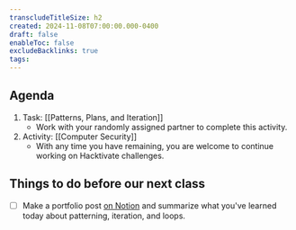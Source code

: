```yaml
---
transcludeTitleSize: h2
created: 2024-11-08T07:00:00.000-0400
draft: false
enableToc: false
excludeBacklinks: true
tags:
---
```

## Agenda
1. Task: [[Patterns, Plans, and Iteration]]
	- Work with your randomly assigned partner to complete this activity.
2. Activity: [[Computer Security]]
	- With any time you have remaining, you are welcome to continue working on Hacktivate challenges.
	  
## Things to do before our next class
- [ ] Make a portfolio post [on Notion](https://notion.so) and summarize what you've learned today about patterning, iteration, and loops.